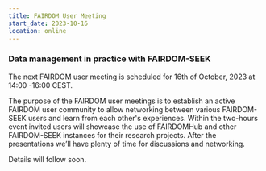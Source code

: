 ```yaml
---
title: FAIRDOM User Meeting
start_date: 2023-10-16
location: online
---
```


### Data management in practice with FAIRDOM-SEEK


The next FAIRDOM user meeting is scheduled for 16th of October, 2023 at 14:00 -16:00 CEST.

The purpose of the FAIRDOM user meetings is to establish an active FAIRDOM user community to allow networking between various FAIRDOM-SEEK users and learn from each other's experiences. 
Within the two-hours event invited users will showcase the use of FAIRDOMHub and other FAIRDOM-SEEK instances for their research projects. After the presentations we’ll have plenty of time for discussions and networking. 

Details will follow soon.
